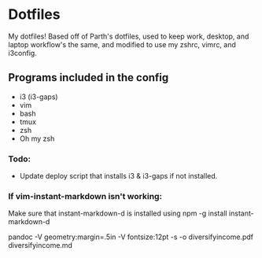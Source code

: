# Dotfiles

My dotfiles! Based off of Parth's dotfiles, used to keep work, desktop, and laptop workflow's the same, and modified to use my zshrc, vimrc, and i3config.

## Programs included in the config

+ i3 (i3-gaps)
+ vim
+ bash
+ tmux
+ zsh
+ Oh my zsh

### Todo:

+ Update deploy script that installs i3 & i3-gaps if not installed. 


### If vim-instant-markdown isn't working:

Make sure that instant-markdown-d is installed using
    npm -g install instant-markdown-d
    
    
pandoc -V geometry:margin=.5in -V fontsize:12pt -s -o diversifyincome.pdf diversifyincome.md
